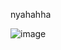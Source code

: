 nyahahha

![image](https://github.com/user-attachments/assets/f188cc0b-2632-4324-8559-8f4f3f9f210f)
